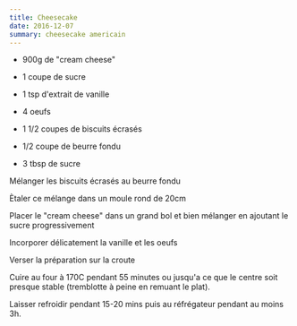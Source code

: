 ```yaml
---
title: Cheesecake
date: 2016-12-07
summary: cheesecake americain
---
```


* 900g de "cream cheese"
* 1 coupe de sucre
* 1 tsp d'extrait de vanille
* 4 oeufs

* 1 1/2 coupes de biscuits écrasés
* 1/2 coupe de beurre fondu
* 3 tbsp de sucre


Mélanger les biscuits écrasés au beurre fondu

Ètaler ce mélange dans un moule rond de 20cm

Placer le "cream cheese" dans un grand bol et bien mélanger en ajoutant le sucre progressivement

Incorporer délicatement la vanille et les oeufs

Verser la préparation sur la croute

Cuire au four à 170C pendant 55 minutes ou jusqu'a ce que le centre soit presque stable (tremblotte à peine en remuant le plat).

Laisser refroidir pendant 15-20 mins puis au réfrégateur pendant au moins 3h.

